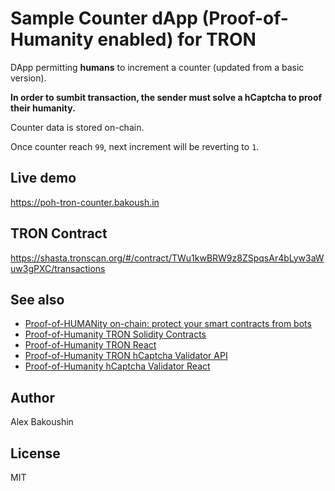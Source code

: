 # Sample Counter dApp (Proof-of-Humanity enabled) for TRON

DApp permitting **humans** to increment a counter (updated from a basic version).

**In order to sumbit transaction, the sender must solve a hCaptcha to proof their humanity.**

Counter data is stored on-chain.

Once counter reach `99`, next increment will be reverting to `1`.

## Live demo

https://poh-tron-counter.bakoush.in

## TRON Contract

https://shasta.tronscan.org/#/contract/TWu1kwBRW9z8ZSpqsAr4bLyw3aWuw3gPXC/transactions

## See also

- [Proof-of-HUMANity on-chain: protect your smart contracts from bots](https://www.humanprotocol.org/blog/proof-of-humanity-on-chain-protect-your-smart-contracts-from-bots)
- [Proof-of-Humanity TRON Solidity Contracts](https://github.com/Human-Protocol/poh-tron-contracts)
- [Proof-of-Humanity TRON React](https://npmjs.com/package/poh-react)
- [Proof-of-Humanity TRON hCaptcha Validator API](https://github.com/Human-Protocol/poh-tron-validator-hcaptcha-api)
- [Proof-of-Humanity hCaptcha Validator React](https://npmjs.com/package/poh-validator-hcaptcha-react)

## Author

Alex Bakoushin

## License

MIT
